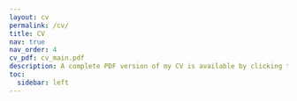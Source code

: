 ```yaml
---
layout: cv
permalink: /cv/
title: CV
nav: true
nav_order: 4
cv_pdf: cv_main.pdf
description: A complete PDF version of my CV is available by clicking the icon on the right.
toc:
  sidebar: left
---
```

